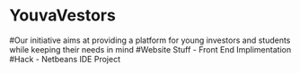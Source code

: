 # YouvaVestors
#Our initiative aims at providing a platform for young investors and students while keeping their needs in mind
#Website Stuff - Front End Implimentation
#Hack - Netbeans IDE Project
